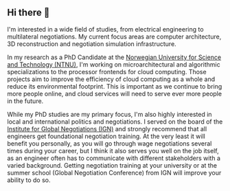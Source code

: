 ## Hi there 👋

I'm interested in a wide field of studies, from electrical engineering to multilateral negotiations. My current focus areas are computer architecture, 3D reconstruction and negotiation simulation infrastructure.

In my research as a PhD Candidate at the [Norwegian University for Science and Technology (NTNU)](https://www.ntnu.edu/), I'm working on microarchitectural and algorithmic specializations to the processor frontends for cloud computing. Those projects aim to improve the efficiency of cloud computing as a whole and reduce its environmental footprint. This is important as we continue to bring more people online, and cloud services will need to serve ever more people in the future.

While my PhD studies are my primary focus, I'm also highly interested in local and international politics and negotiations. I served on the board of the [Institute for Global Negotiations (IGN)](https://www.global-negotiation.org/) and strongly recommend that all engineers get foundational negotiation training. At the very least it will benefit you personally, as you will go through wage negotiations several times during your career, but I think it also serves you well on the job itself, as an engineer often has to communicate with different stakeholders with a varied background. Getting negotiation training at your university or at the summer school (Global Negotiation Conference) from IGN will improve your ability to do so. 


<!----
**jogli5er/jogli5er** is a ✨ _special_ ✨ repository because its `README.md` (this file) appears on your GitHub profile.

Here are some ideas to get you started:

- 🔭 I’m currently working on ...
- 🌱 I’m currently learning ...
- 👯 I’m looking to collaborate on ...
- 🤔 I’m looking for help with ...
- 💬 Ask me about ...
- 📫 How to reach me: ...
- 😄 Pronouns: ...
- ⚡ Fun fact: ...
-->
